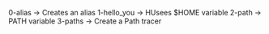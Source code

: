 0-alias -> Creates an alias
1-hello_you -> HUsees $HOME variable
2-path -> PATH variable
3-paths -> Create a Path tracer




